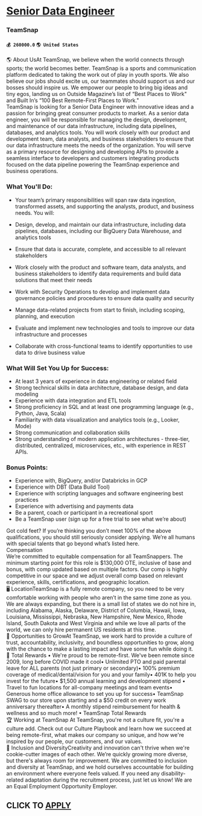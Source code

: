 # [Senior Data Engineer](https://www.remotewlb.com/apply/senior-data-engineer-57503)  
### TeamSnap  
#### `💰 260000.0` `🌎 United States`  
🌎 About UsAt TeamSnap, we believe when the world connects through sports; the world becomes better. TeamSnap is a sports and communication platform dedicated to taking the work out of play in youth sports. We also believe our jobs should excite us, our teammates should support us and our bosses should inspire us. We empower our people to bring big ideas and tiny egos, landing us on Outside Magazine’s list of “Best Places to Work" and Built In’s “100 Best Remote-First Places to Work."  
TeamSnap is looking for a Senior Data Engineer with innovative ideas and a passion for bringing great consumer products to market. As a senior data engineer, you will be responsible for managing the design, development, and maintenance of our data infrastructure, including data pipelines, databases, and analytics tools. You will work closely with our product and development team, data analysts, and business stakeholders to ensure that our data infrastructure meets the needs of the organization. You will serve as a primary resource for designing and developing APIs to provide a seamless interface to developers and customers integrating products focused on the data pipeline powering the TeamSnap experience and business operations.  

### What You'll Do:

  * Your team’s primary responsibilities will span raw data ingestion, transformed assets, and supporting the analysts, product, and business needs. You will:
  

  * Design, develop, and maintain our data infrastructure, including data pipelines, databases, including our BigQuery Data Warehouse, and analytics tools
  * Ensure that data is accurate, complete, and accessible to all relevant stakeholders
  * Work closely with the product and software team, data analysts, and business stakeholders to identify data requirements and build data solutions that meet their needs
  * Work with Security Operations to develop and implement data governance policies and procedures to ensure data quality and security
  * Manage data-related projects from start to finish, including scoping, planning, and execution
  * Evaluate and implement new technologies and tools to improve our data infrastructure and processes
  * Collaborate with cross-functional teams to identify opportunities to use data to drive business value
  

### What Will Set You Up for Success:

  * At least 3 years of experience in data engineering or related field
  * Strong technical skills in data architecture, database design, and data modeling
  * Experience with data integration and ETL tools
  * Strong proficiency in SQL and at least one programming language (e.g., Python, Java, Scala)
  * Familiarity with data visualization and analytics tools (e.g., Looker, Mode)
  * Strong communication and collaboration skills
  * Strong understanding of modern application architectures - three-tier, distributed, centralized, microservices, etc., with experience in REST APIs.
  

### Bonus Points:

  * Experience with, BigQuery, and/or Databricks in GCP
  * Experience with DBT (Data Build Tool)
  * Experience with scripting languages and software engineering best practices
  * Experience with advertising and payments data
  * Be a parent, coach or participant in a recreational sport
  * Be a TeamSnap user (sign up for a free trial to see what we’re about)
  

Got cold feet? If you’re thinking you don’t meet 100% of the above qualifications, you should still seriously consider applying. We’re all humans with special talents that go beyond what’s listed here.  
Compensation  
We’re committed to equitable compensation for all TeamSnappers. The minimum starting point for this role is $130,000 OTE, inclusive of base and bonus, with comp updated based on multiple factors. Our comp is highly competitive in our space and we adjust overall comp based on relevant experience, skills, certifications, and geographic location.  
🖥 LocationTeamSnap is a fully remote company, so you need to be very comfortable working with people who aren’t in the same time zone as you. We are always expanding, but there is a small list of states we do not hire in, including Alabama, Alaska, Delaware, District of Columbia, Hawaii, Iowa, Louisiana, Mississippi, Nebraska, New Hampshire, New Mexico, Rhode Island, South Dakota and West Virginia and while we love all parts of the world, we can only hire permanent US residents at this time.  
🚀 Opportunities to GrowAt TeamSnap, we work hard to provide a culture of trust, accountability, inclusivity, and boundless opportunities to grow, along with the chance to make a lasting impact and have some fun while doing it.  
🎩 Total Rewards • We're proud to be remote-first. We've been remote since 2009, long before COVID made it cool• Unlimited PTO and paid parental leave for ALL parents (not just primary or secondary)• 100% premium coverage of medical/dental/vision for you and your family• 401K to help you invest for the future• $1,500 annual learning and development stipend • Travel to fun locations for all-company meetings and team events• Generous home office allowance to set you up for success• TeamSnap SWAG to our store upon starting and a $50 credit on every work anniversary thereafter• A monthly stipend reimbursement for health & wellness and so much more! • TeamSnap Total Rewards  
🏆 Working at TeamSnap At TeamSnap, you're not a culture fit, you're a culture add. Check out our Culture Playbook and learn how we succeed at being remote-first, what makes our company so unique, and how we're inspired by our people, our customers, and our values.  
🧡 Inclusion and DiversityCreativity and innovation can't thrive when we're cookie-cutter images of each other. We’re quickly growing more diverse, but there's always room for improvement. We are committed to inclusion and diversity at TeamSnap, and we hold ourselves accountable for building an environment where everyone feels valued. If you need any disability-related adaptation during the recruitment process, just let us know! We are an Equal Employment Opportunity Employer.  
## CLICK TO [APPLY](https://www.remotewlb.com/apply/senior-data-engineer-57503)


